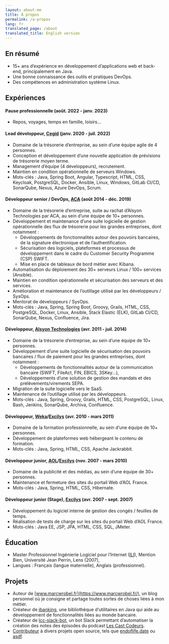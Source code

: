 ```yaml
---
layout: about-me
title: À propos
permalink: /a-propos
lang: fr
translated_page: /about
translated_title: English version
---
```


## En résumé

- 15+ ans d’expérience en développement d’applications web et back-end, principalement en Java.
- Une bonne connaissance des outils et pratiques DevOps.
- Des compétences en administration système Linux.

## Expériences

#### Pause professionnelle (août. 2022 - janv. 2023)

- Repos, voyages, temps en famille, loisirs…

#### Lead développeur, [Cegid](https://www.linkedin.com/company/cegid/) (janv. 2020 - juil. 2022)

- Domaine de la trésorerie d’entreprise, au sein d’une équipe agile de 4 personnes.
- Conception et développement d’une nouvelle application de prévisions de trésorerie moyen terme.
- Management d’équipe (4 développeurs), recrutement.
- Maintien en condition opérationnelle de serveurs Windows.
- Mots-clés : Java, Spring Boot, Angular, Typescript, HTML, CSS, Keycloak, PostgreSQL, Docker,
  Ansible, Linux, Windows, GitLab CI/CD, SonarQube, Nexus, Azure DevOps, Scrum.

#### Développeur senior / DevOps, [ACA](https://www.cegid.com/fr/presse/cegid-confirme-lacquisition-daca/) (août 2014 - déc. 2019)

- Domaine de la trésorerie d’entreprise, suite au rachat d’Alsyon Technologies par ACA, au sein
  d’une équipe de 10+ personnes.
- Développement et maintenance d’une suite logicielle de gestion opérationnelle des flux de
  trésorerie pour les grandes entreprises, dont notamment :
  - Développements de fonctionnalités autour des pouvoirs bancaires, de la signature électronique et
    de l’authentification.
  - Sécurisation des logiciels, plateformes et processus de développement dans le cadre du Customer
    Security Programme (CSP) SWIFT.
  - Mise en place de tableaux de bord métier avec Kibana.
- Automatisation du déploiement des 30+ serveurs Linux / 100+ services (Ansible).
- Maintien en condition opérationnelle et sécurisation des serveurs et des services.
- Amélioration et maintenance de l’outillage utilisé par les développeurs / SysOps.
- Mentorat de développeurs / SysOps.
- Mots-clés : Java, Spring, Spring Boot, Groovy, Grails, HTML, CSS, PostgreSQL, Docker, Linux,
  Ansible, Stack Elastic (ELK), GitLab CI/CD, SonarQube, Nexus, Confluence, Jira.

#### Développeur, [Alsyon Technologies](https://www.cambonpartners.com/en/transactions/none-none-62) (avr. 2011 - juil. 2014)

- Domaine de la trésorerie d’entreprise, au sein d’une équipe de 10+ personnes.
- Développement d’une suite logicielle de sécurisation des pouvoirs bancaires / flux de paiement
  pour les grandes entreprises, dont notamment :
  - Développements de fonctionnalités autour de la communication bancaire (SWIFT, FileAct, FIN,
    EBICS, 3SKey...),
  - Développements d’une solution de gestion des mandats et des prélèvements/virements SEPA.
- Migration de la suite logicielle vers le SaaS.
- Maintenance de l’outillage utilisé par les développeurs.
- Mots-clés : Java, Spring, Groovy, Grails, HTML, CSS, PostgreSQL, Linux, Bash, Jenkins, SonarQube,
  Archiva, Confluence.

#### Développeur, [Weka](https://www.linkedin.com/company/weka-france/)/[Excilys](https://www.linkedin.com/company/groupe-excilys/) (avr. 2010 - mars 2011)

- Domaine de la formation professionnelle, au sein d’une équipe de 10+ personnes.
- Développement de plateformes web hébergeant le contenu de formation.
- Mots-clés : Java, Spring, HTML, CSS, Apache Jackrabbit.

#### Développeur junior, [AOL](https://www.linkedin.com/company/aol/)/[Excilys](https://www.linkedin.com/company/groupe-excilys/) (nov. 2007 - mars 2010)

- Domaine de la publicité et des médias, au sein d’une équipe de 30+ personnes.
- Maintenance et fermeture des sites du portail Web d’AOL France.
- Mots-clés : Java, Spring, HTML, CSS, Hibernate.

#### Développeur junior (Stage), [Excilys](https://www.linkedin.com/company/groupe-excilys/) (avr. 2007 - sept. 2007)

- Développement du logiciel interne de gestion des congés / feuilles de temps.
- Réalisation de tests de charge sur les sites du portail Web d’AOL France.
- Mots-clés : Java EE, JSP, JPA, HTML, CSS, SQL, JMeter.

## Éducation

- Master Professionnel Ingénierie Logiciel pour l’Internet
  ([ILI](https://www.cril.univ-artois.fr/master/ili/m2proili-home.html)), Mention Bien, Université
  Jean Perrin, Lens (2007),
- Langues : Français (langue maternelle), Anglais (professionnel).

## Projets

- Auteur de [www.marcwrobel.fr](https://www.marcwrobel.fr/), un blog personnel où je consigne et
  partage toutes sortes de choses liées à mon métier.
- Créateur de [jbanking](https://github.com/marcwrobel/jbanking), une bibliothèque d’utilitaires
  en Java qui aide au développement de fonctionnalités liées au monde bancaire.
- Créateur de [lcc-slack-bot](https://github.com/lescastcodeurs/lcc-slack-bot), un
  bot Slack permettant d’automatiser la création des notes des épisodes du podcast
  [Les Cast Codeurs](https://lescastcodeurs.com/).
- [Contributeur](https://github.com/marcwrobel) à divers projets open source, tels
  que [endoflife.date](https://github.com/endoflife-date/endoflife.date) ou
  [asdf](https://github.com/asdf-community).
